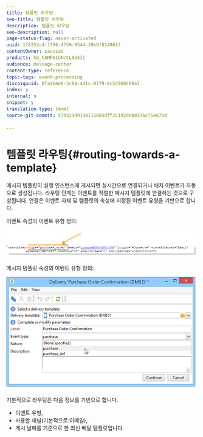 ```yaml
---
title: 템플릿 라우팅
seo-title: 템플릿 라우팅
description: 템플릿 라우팅
seo-description: null
page-status-flag: never-activated
uuid: 1f8252c4-7f96-4759-9544-39b8f854961f
contentOwner: sauviat
products: SG_CAMPAIGN/CLASSIC
audience: message-center
content-type: reference
topic-tags: event-processing
discoiquuid: 8fa464e6-3c88-441c-8179-0c54960469a7
index: y
internal: n
snippet: y
translation-type: tm+mt
source-git-commit: 579329d9194115065dff2c192deb0376c75e67bd

---
```



# 템플릿 라우팅{#routing-towards-a-template}

메시지 템플릿이 실행 인스턴스에 게시되면 실시간으로 연결되거나 배치 이벤트가 자동으로 생성됩니다. 라우팅 단계는 이벤트를 적절한 메시지 템플릿에 연결하는 것으로 구성됩니다. 연결은 이벤트 자체 및 템플릿의 속성에 지정된 이벤트 유형을 기반으로 합니다.

이벤트 속성의 이벤트 유형 정의:

![](assets/messagecenter_event_type_001.png)

메시지 템플릿 속성의 이벤트 유형 정의:

![](assets/messagecenter_event_type_002.png)

기본적으로 라우팅은 다음 정보를 기반으로 합니다.

* 이벤트 유형,
* 사용할 채널(기본적으로:이메일),
* 게시 날짜를 기준으로 한 최신 배달 템플릿입니다.

